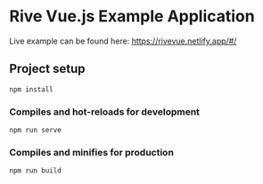 # Rive Vue.js Example Application

Live example can be found here: https://rivevue.netlify.app/#/




## Project setup
```
npm install
```

### Compiles and hot-reloads for development
```
npm run serve
```

### Compiles and minifies for production
```
npm run build
```